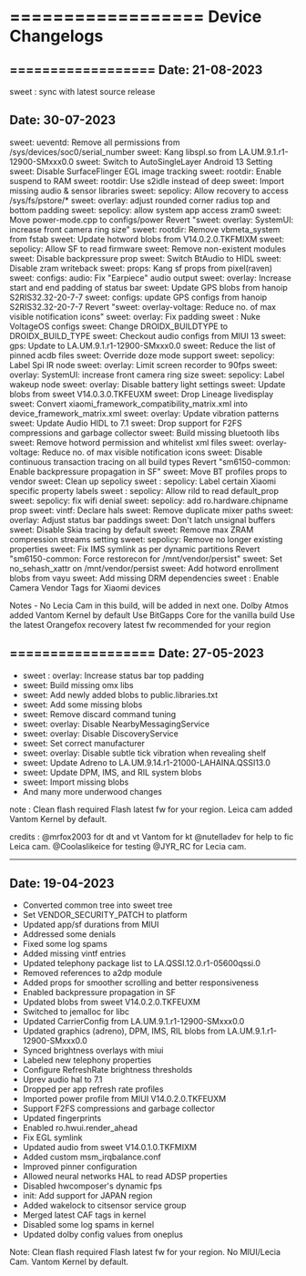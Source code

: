 ==================
Device Changelogs
==================


==================
Date: 21-08-2023
------------------
sweet : sync with latest source release 

Date: 30-07-2023
------------------
sweet: ueventd: Remove all permissions from /sys/devices/soc0/serial_number
sweet: Kang libspl.so from LA.UM.9.1.r1-12900-SMxxx0.0
sweet: Switch to AutoSingleLayer Android 13 Setting
sweet: Disable SurfaceFlinger EGL image tracking
sweet: rootdir: Enable suspend to RAM
sweet: rootdir: Use s2idle instead of deep
sweet: Import missing audio & sensor libraries
sweet: sepolicy: Allow recovery to access /sys/fs/pstore/*
sweet: overlay: adjust rounded corner radius top and bottom padding
sweet: sepolicy: allow system app access zram0
sweet: Move power-mode.cpp to configs/power
Revert "sweet: overlay: SystemUI: increase front camera ring size"
sweet: rootdir: Remove vbmeta_system from fstab
sweet: Update hotword blobs from V14.0.2.0.TKFMIXM
sweet: sepolicy: Allow SF to read firmware
sweet: Remove non-existent modules
sweet: Disable backpressure prop
sweet: Switch BtAudio to HIDL
sweet: Disable zram writeback
sweet: props: Kang sf props from pixel(raven)
sweet: configs: audio: Fix "Earpiece" audio output
sweet: overlay: Increase start and end padding of status bar
sweet: Update GPS blobs from hanoip S2RIS32.32-20-7-7
sweet: configs: update GPS configs from hanoip S2RIS32.32-20-7-7
Revert "sweet: overlay-voltage: Reduce no. of max visible notification icons"
sweet: overlay: Fix padding
sweet : Nuke VoltageOS configs
sweet: Change DROIDX_BUILDTYPE to DROIDX_BUILD_TYPE
sweet: Checkout audio configs from MIUI 13
sweet: gps: Update to LA.UM.9.1.r1-12900-SMxxx0.0
sweet: Reduce the list of pinned acdb files
sweet: Override doze mode support
sweet: sepolicy: Label Spi IR node
sweet: overlay: Limit screen recorder to 90fps
sweet: overlay: SystemUI: increase front camera ring size
sweet: sepolicy: Label wakeup node
sweet: overlay: Disable battery light settings
sweet: Update blobs from sweet V14.0.3.0.TKFEUXM
sweet: Drop Lineage livedisplay
sweet: Convert xiaomi_framework_compatibility_matrix.xml into device_framework_matrix.xml
sweet: overlay: Update vibration patterns
sweet: Update Audio HIDL to 7.1
sweet: Drop support for F2FS compressions and garbage collector
sweet: Build missing bluetooth libs
sweet: Remove hotword permission and whitelist xml files
sweet: overlay-voltage: Reduce no. of max visible notification icons
sweet: Disable continuous transaction tracing on all build types
Revert "sm6150-common: Enable backpressure propagation in SF"
sweet: Move BT profiles props to vendor
sweet: Clean up sepolicy
sweet : sepolicy: Label certain Xiaomi specific property labels
sweet : sepolicy: Allow rild to read default_prop
sweet: sepolicy: fix wifi denial
sweet: sepolicy: add ro.hardware.chipname prop
sweet: vintf: Declare hals
sweet: Remove duplicate mixer paths
sweet: overlay: Adjust status bar paddings
sweet: Don't latch unsignal buffers
sweet: Disable Skia tracing by default
sweet: Remove max ZRAM compression streams setting
sweet: sepolicy: Remove no longer existing properties
sweet: Fix IMS symlink as per dynamic partitions
Revert "sm6150-common: Force restorecon for /mnt/vendor/persist"
sweet: Set no_sehash_xattr on /mnt/vendor/persist
sweet: Add hotword enrollment blobs from vayu
sweet: Add missing DRM dependencies
sweet : Enable Camera Vendor Tags for Xiaomi devices

Notes -
No Lecia Cam in this build, will be added in next one.
Dolby Atmos added
Vantom Kernel by default
Use BitGapps Core for the vanilla build
Use the latest Orangefox recovery
latest fw recommended for your region

==================
Date: 27-05-2023
------------------
- sweet : overlay: Increase status bar top padding
- sweet: Build missing omx libs
- sweet: Add newly added blobs to public.libraries.txt
- sweet: Add some missing blobs
- sweet: Remove discard command tuning
- sweet: overlay: Disable NearbyMessagingService
- sweet: overlay: Disable DiscoveryService
- sweet: Set correct manufacturer
- sweet: overlay: Disable subtle tick vibration when revealing shelf
- sweet: Update Adreno to LA.UM.9.14.r1-21000-LAHAINA.QSSI13.0
- sweet: Update DPM, IMS, and RIL system blobs
- sweet: Import missing blobs
- And many more underwood changes


note : Clean flash required
       Flash latest fw for your region.
       Leica cam added
       Vantom Kernel by default.
       
credits : @mrfox2003 for dt and vt
          Vantom for kt
          @nutelladev for help to fic Leica cam.
          @Coolaslikeice for testing
          @JYR_RC for Lecia cam.

------------------
Date: 19-04-2023
------------------
- Converted common tree into sweet tree
- Set VENDOR_SECURITY_PATCH to platform 
- Updated app/sf durations from MIUI
- Addressed some denials
- Fixed some log spams
- Added missing vintf entries
- Updated telephony package list to LA.QSSI.12.0.r1-05600qssi.0
- Removed references to a2dp module 
- Added props for smoother scrolling and better responsiveness 
- Enabled backpressure propagation in SF 
- Updated blobs from sweet V14.0.2.0.TKFEUXM
- Switched to jemalloc for libc 
- Updated CarrierConfig from LA.UM.9.1.r1-12900-SMxxx0.0
- Updated graphics (adreno), DPM, IMS, RIL blobs from LA.UM.9.1.r1-12900-SMxxx0.0
- Synced brightness overlays with miui 
- Labeled new telephony properties 
- Configure RefreshRate brightness thresholds 
- Uprev audio hal to 7.1 
- Dropped per app refresh rate profiles
- Imported power profile from MIUI V14.0.2.0.TKFEUXM
- Support F2FS compressions and garbage collector
- Updated fingerprints
- Enabled ro.hwui.render_ahead 
- Fix EGL symlink 
- Updated audio from sweet V14.0.1.0.TKFMIXM
- Added custom msm_irqbalance.conf 
- Improved pinner configuration 
- Allowed neural networks HAL to read ADSP properties
- Disabled hwcomposer's dynamic fps
- init: Add support for JAPAN region 
- Added wakelock to citsensor service group 
- Merged latest CAF tags in kernel
- Disabled some log spams in kernel
- Updated dolby config values from oneplus

Note: Clean flash required
      Flash latest fw for your region.
      No MIUI/Lecia Cam.
      Vantom Kernel by default.

